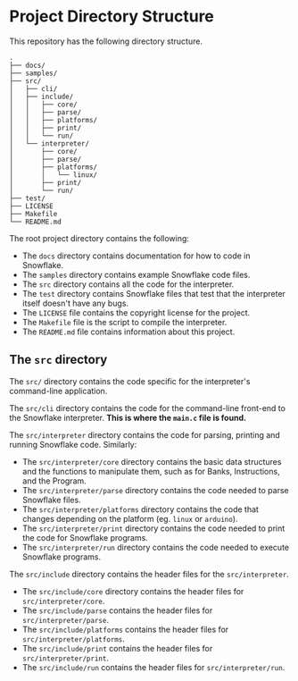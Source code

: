 # Project Directory Structure

This repository has the following directory structure.

```
.
├── docs/
├── samples/
├── src/
│   ├── cli/
│   ├── include/
│   │   ├── core/
│   │   ├── parse/
│   │   ├── platforms/
│   │   ├── print/
│   │   └── run/
│   └── interpreter/
│       ├── core/
│       ├── parse/
│       ├── platforms/
│       │   └── linux/
│       ├── print/
│       └── run/
├── test/
├── LICENSE
├── Makefile
└── README.md
```

The root project directory contains the following:
* The `docs` directory contains documentation for how to code in Snowflake.
* The `samples` directory contains example Snowflake code files.
* The `src` directory contains all the code for the interpreter. 
* The `test` directory contains Snowflake files that test that the interpreter
  itself doesn't have any bugs.
* The `LICENSE` file contains the copyright license for the project.
* The `Makefile` file is the script to compile the interpreter.
* The `README.md` file contains information about this project.

## The `src` directory

The `src/` directory contains the code specific for the interpreter's
command-line application.

The `src/cli` directory contains the code for the command-line front-end
to the Snowflake interpreter. **This is where the `main.c` file is found.**

The `src/interpreter` directory contains the code for parsing, printing and
running Snowflake code. Similarly:
* The `src/interpreter/core` directory contains the basic data structures and 
  the functions to manipulate them, such as for Banks, Instructions, and the Program.
* The `src/interpreter/parse` directory contains the code needed to parse
  Snowflake files.
* The `src/interpreter/platforms` directory contains the code that changes depending
  on the platform (eg. `linux` or `arduino`).
* The `src/interpreter/print` directory contains the code needed to print the code
  for Snowflake programs.
* The `src/interpreter/run` directory contains the code needed to execute Snowflake
  programs.

The `src/include` directory contains the header files for the `src/interpreter`.
* The `src/include/core` directory contains the header files for
  `src/interpreter/core`.
* The `src/include/parse` contains the header files for 
  `src/interpreter/parse`.
* The `src/include/platforms` contains the header files for 
  `src/interpreter/platforms`.
* The `src/include/print` contains the header files for 
  `src/interpreter/print`.
* The `src/include/run` contains the header files for 
  `src/interpreter/run`.